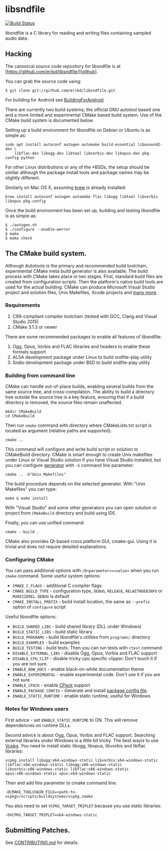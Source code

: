 # libsndfile

[![Build Status](https://secure.travis-ci.org/erikd/libsndfile.svg?branch=master)](http://travis-ci.org/erikd/libsndfile)

libsndfile is a C library for reading and writing files containing sampled audio
data.

## Hacking

The canonical source code repository for libsndfile is at
[https://github.com/erikd/libsndfile/][github].

You can grab the source code using:

    $ git clone git://github.com/erikd/libsndfile.git

For building for Android see [BuildingForAndroid][BuildingForAndroid].

There are currently two build systems; the official GNU autotool based one and
a more limited and experimental CMake based build system. Use of the CMake build
system is documented below.

Setting up a build environment for libsndfile on Debian or Ubuntu is as simple as:
```
sudo apt install autoconf autogen automake build-essential libasound2-dev \
    libflac-dev libogg-dev libtool libvorbis-dev libopus-dev pkg-config python
````
For other Linux distributions or any of the *BSDs, the setup should be similar
although the package install tools and package names may be slightly different.

Similarly on Mac OS X, assuming [brew] is already installed:
```
brew install autoconf autogen automake flac libogg libtool libvorbis libopus pkg-config
```
Once the build environment has been set up, building and testing libsndfile is
as simple as:

    $ ./autogen.sh
    $ ./configure --enable-werror
    $ make
    $ make check


## The CMake build system.

Although Autotools is the primary and recommended build toolchain, experimental
CMake meta build generator is also available. The build process with CMake takes
place in two stages. First, standard build files are created from configuration
scripts. Then the platform's native build tools are used for the actual
building. CMake can produce Microsoft Visual Studio project and solution files,
Unix Makefiles, Xcode projects and [many more](https://cmake.org/cmake/help/latest/manual/cmake-generators.7.html).

### Requirements

1. C99-compliant compiler toolchain (tested with GCC, Clang and Visual
   Studio 2015)
2. CMake 3.1.3 or newer

There are some recommended packages to enable all features of libsndfile:

1. Ogg, Opus, Vorbis and FLAC libraries and headers to enable these formats support
2. ALSA development package under Linux to build sndfile-play utility
3. Sndio development package under BSD to build sndfile-play utility

### Building from command line

CMake can handle out-of-place builds, enabling several builds from
the same source tree, and cross-compilation. The ability to build a directory
tree outside the source tree is a key feature, ensuring that if a build
directory is removed, the source files remain unaffected.

    mkdir CMakeBuild
	cd CMakeBuild

Then run `cmake` command with directory where CMakeLists.txt script is located
as argument (relative paths are supported):

	cmake ..

This command will configure and write build script or solution to CMakeBuild
directory. CMake is smart enough to create Unix makefiles under Linux or Visual
Studio solution if you have Visual Studio installed, but you can configure
[generator](https://cmake.org/cmake/help/latest/manual/cmake-generators.7.html)
with `-G` command line parameter:

    cmake .. -G"Unix Makefiles"

The build procedure depends on the selected generator. With "Unix Makefiles" you
can type:

    make & make install

With "Visual Studio" and some other generators you can open solution or project
from `CMakeBuild` directory and build using IDE.

Finally, you can use unified command:

    cmake --build .

CMake also provides Qt-based cross platform GUI, cmake-gui. Using it is trivial
and does not require detailed explanations.

### Configuring CMake

You can pass additional options with `/D<parameter>=<value>` when you run
`cmake` command. Some useful system options:

* `CMAKE_C_FLAGS` - additional C compiler flags
* `CMAKE_BUILD_TYPE` - configuration type, `DEBUG`, `RELEASE`, `RELWITHDEBINFO`
  or `MINSIZEREL`. `DEBUG` is default
* `CMAKE_INSTALL_PREFIX` - build install location, the same as `--prefix` option
  of `configure` script

 Useful libsndfile options:

 * `BUILD_SHARED_LIBS` - build shared library (DLL under Windows)
 * `BUILD_STATIC_LIBS` - build static library
 * `BUILD_PROGRAMS` - build libsndfile's utilities from `programs/` directory
 * `BUILD_EXAMPLES` - build examples
 * `BUILD_TESTING` - build tests. Then you can run tests with `ctest` command
 * `DISABLE_EXTERNAL_LIBS` - disable Ogg, Opus, Vorbis and FLAC support
 * `DISABLE_CPU_CLIP` - disable tricky cpu specific clipper. Don't touch it if
   you are not sure.
 * `ENABLE_BOW_DOCS` - enable black-on-white documentation theme
 * `ENABLE_EXPERIMENTAL` - enable experimental code. Don't use it if you are
   not sure
 * `ENABLE_CPACK` - enable [CPack](https://cmake.org/cmake/help/latest/module/CPack.html) support
 * `ENABLE_PACKAGE_CONFIG` - Generate and install [package config file](https://cmake.org/cmake/help/latest/manual/cmake-packages.7.html#config-file-packages).
 * `ENABLE_STATIC_RUNTIME` - enable static runtime, useful for Windows

### Notes for Windows users

First advice - set `ENABLE_STATIC_RUNTIME` to ON. This will remove dependencies
on runtime DLLs.

Second advice is about Ogg, Opus, Vorbis and FLAC support. Searching external
libraries under Windows is a little bit tricky. The best wayis to use
[Vcpkg](https://github.com/Microsoft/vcpkg). You need to install static libogg, libopus,
libvorbis and libflac libraries:

    vcpkg install libogg:x64-windows-static libvorbis:x64-windows-static
	libflac:x64-windows-static libogg:x86-windows-static
	libvorbis:x86-windows-static libflac:x86-windows-static
    opus:x86-windows-static opus:x64-windows-static

Then and add this parameter to cmake command line:

    -DCMAKE_TOOLCHAIN_FILE=<path-to-vcpkg>/scripts/buildsystems/vcpkg.cmake

You also need to set `VCPKG_TARGET_TRIPLET` because you use static libraries:

    -DVCPKG_TARGET_TRIPLET=x64-windows-static

## Submitting Patches.

See [CONTRIBUTING.md](CONTRIBUTING.md) for details.





[brew]: http://brew.sh/
[github]: https://github.com/erikd/libsndfile/
[BuildingForAndroid]: https://github.com/erikd/libsndfile/blob/master/Building-for-Android.md
